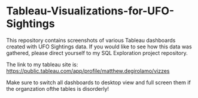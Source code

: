 # Tableau-Visualizations-for-UFO-Sightings
This repository contains screenshots of various Tableau dashboards created with UFO Sightings data. If you would like to see how this data was gathered, please direct yourself to my SQL Exploration project repository.

The link to my tableau site is: https://public.tableau.com/app/profile/matthew.degirolamo/vizzes

Make sure to switch all dashboards to desktop view and full screen them if the organzation ofthe tables is disorderly!
